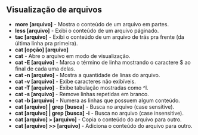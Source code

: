 ## Visualização de arquivos

- **more [arquivo]** - Mostra o conteúdo de um arquivo em partes.
- **less [arquivo]** - Exibi o conteúdo de um arquivo páginado.
- **tac [arquivo]** - Exibi o conteúdo de um arquivo de trás pra frente (da última linha pra primeira).
- **cat [opção] [arquivo]**
- **cat** - Abre o arquivo em modo de visualização.
- **cat -E [arquivo]** - Marca o término de linha mostrando o caractere $ ao final de cada uma delas.
- **cat -n [arquivo]** - Mostra a quantidade de linas do arquivo.
- **cat -v [arquivo]** - Exibe caracteres não exibíveis.
- **cat -T [arquivo]** - Exibe tabulação mostradas como ^I.
- **cat -s [arquivo]** - Remove linhas repetidas em branco.
- **cat -b [arquivo]** - Numera as linhas que possuem algum conteúdo.
- **cat [arquivo] | grep [busca]** - Busca no arquivo (case sensitive).
- **cat [arquivo] | grep [busca] -i** - Busca no arquivo (case insensitive).
- **cat [arquivo] > [arquivo]** - Copia o conteúdo do arquivo para outro.
- **cat [arquivo] >> [arquivo]** - Adiciona o conteúdo do arquivo para outro.
